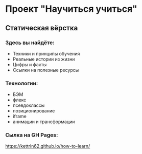 # Проект "Научиться учиться"

## Статическая вёрстка

### Здесь вы найдёте:
* Техники и принципы обучения
* Реальные истории из жизни
* Цифры и факты
* Ссылки на полезные ресурсы

### Технологии:
* БЭМ
* флекс
* псевдоклассы
* позиционирование
* iframe
* анимации и трансформации

### Сылка на GH Pages:
https://kettrin62.github.io/how-to-learn/
